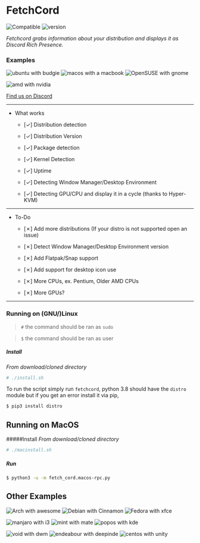 # FetchCord
![Compatible](https://img.shields.io/badge/Compatible-MacOS%2FWindows%2FLinux-brightgreen)
![version](https://img.shields.io/badge/Python-version%3A%203.8-red)

_Fetchcord grabs information about your distribution and displays it as Discord Rich Presence._

### Examples
![ubuntu with budgie](Examples/ubuntu_example.png) ![macos with a macbook](Examples/mac_example.png) ![OpenSUSE with gnome](Examples/suse_example.png)

![amd with nvidia](Examples/amd_example.png)

[Find us on Discord](https://discord.gg/P4h9kdV) 

***
+ What works
  - [✓] Distribution detection

  - [✓] Distribution Version

  - [✓] Package detection

  - [✓] Kernel Detection

  - [✓] Uptime

  - [✓] Detecting Window Manager/Desktop Environment

  - [✓] Detecting GPU/CPU and display it in a cycle (thanks to Hyper-KVM)

***
+ To-Do
  - [✗] Add more distributions (If your distro is not supported open an issue)

  - [✗] Detect Window Manager/Desktop Environment version

  - [✗] Add Flatpak/Snap support

  - [✗] Add support for desktop icon use

  - [✗] More CPUs, ex. Pentium, Older AMD CPUs

  - [✗] More GPUs?

***

### Running on (GNU/)Linux
> `#` the command should be ran as `sudo`

> `$` the command should be ran as user

##### Install
_From download/cloned directory_


```sh
# ./install.sh
```


To run the script simply run `fetchcord`, python 3.8 should have the `distro` module but if you get an error install it via pip,

```sh
$ pip3 install distro
```

## Running on MacOS
#####Install
_From download/cloned directory_

```sh
# ./macinstall.sh
```


##### Run 

```sh
$ python3 -u -m fetch_cord.macos-rpc.py
```

## Other Examples

![Arch with awesome](Examples/arch_example.png) ![Debian with Cinnamon](Examples/debian_example.png) ![Fedora with xfce](Examples/fedora_example.png)

![manjaro with i3](Examples/manjaro%20example.png) ![mint with mate](Examples/mint_example.png) ![popos with kde](Examples/pop_example.png)

![void with dwm](Examples/void_example.png) ![endeabour with deepinde](Examples/end_example.png) ![centos with unity](Examples/centos_example.png)

